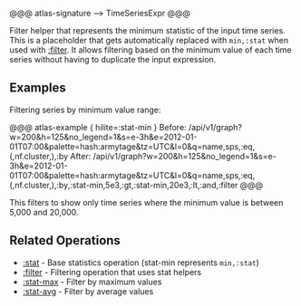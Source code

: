@@@ atlas-signature
<empty>
-->
TimeSeriesExpr
@@@

Filter helper that represents the minimum statistic of the input time series. This is a
placeholder that gets automatically replaced with `min,:stat` when used with [:filter](filter.md).
It allows filtering based on the minimum value of each time series without having to duplicate
the input expression.

## Examples

Filtering series by minimum value range:

@@@ atlas-example { hilite=:stat-min }
Before: /api/v1/graph?w=200&h=125&no_legend=1&s=e-3h&e=2012-01-01T07:00&palette=hash:armytage&tz=UTC&l=0&q=name,sps,:eq,(,nf.cluster,),:by
After: /api/v1/graph?w=200&h=125&no_legend=1&s=e-3h&e=2012-01-01T07:00&palette=hash:armytage&tz=UTC&l=0&q=name,sps,:eq,(,nf.cluster,),:by,:stat-min,5e3,:gt,:stat-min,20e3,:lt,:and,:filter
@@@

This filters to show only time series where the minimum value is between 5,000 and 20,000.

## Related Operations

* [:stat](stat.md) - Base statistics operation (stat-min represents `min,:stat`)
* [:filter](filter.md) - Filtering operation that uses stat helpers
* [:stat-max](stat-max.md) - Filter by maximum values
* [:stat-avg](stat-avg.md) - Filter by average values


